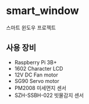 # smart_window
스마트 윈도우 프로젝트

## 사용 장비
- Raspberry Pi 3B+
- 1602 Character LCD
- 12V DC Fan motor
- SG90 Servo motor
- PM2008 미세먼지 센서
- SZH-SSBH-022 빗물감지 센서
